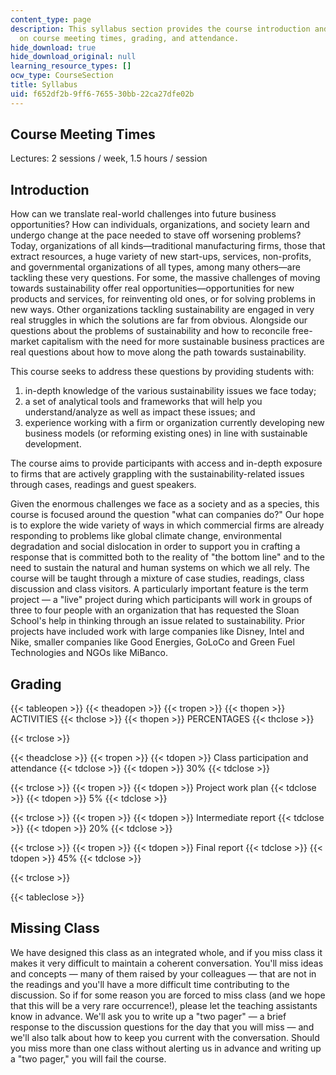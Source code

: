 ```yaml
---
content_type: page
description: This syllabus section provides the course introduction and information
  on course meeting times, grading, and attendance.
hide_download: true
hide_download_original: null
learning_resource_types: []
ocw_type: CourseSection
title: Syllabus
uid: f652df2b-9ff6-7655-30bb-22ca27dfe02b
---
```


Course Meeting Times
--------------------

Lectures: 2 sessions / week, 1.5 hours / session

Introduction
------------

How can we translate real-world challenges into future business opportunities? How can individuals, organizations, and society learn and undergo change at the pace needed to stave off worsening problems? Today, organizations of all kinds—traditional manufacturing firms, those that extract resources, a huge variety of new start-ups, services, non-profits, and governmental organizations of all types, among many others—are tackling these very questions. For some, the massive challenges of moving towards sustainability offer real opportunities—opportunities for new products and services, for reinventing old ones, or for solving problems in new ways. Other organizations tackling sustainability are engaged in very real struggles in which the solutions are far from obvious. Alongside our questions about the problems of sustainability and how to reconcile free-market capitalism with the need for more sustainable business practices are real questions about how to move along the path towards sustainability.

This course seeks to address these questions by providing students with:

1.  in-depth knowledge of the various sustainability issues we face today;
2.  a set of analytical tools and frameworks that will help you understand/analyze as well as impact these issues; and
3.  experience working with a firm or organization currently developing new business models (or reforming existing ones) in line with sustainable development.

The course aims to provide participants with access and in-depth exposure to firms that are actively grappling with the sustainability-related issues through cases, readings and guest speakers.

Given the enormous challenges we face as a society and as a species, this course is focused around the question "what can companies do?" Our hope is to explore the wide variety of ways in which commercial firms are already responding to problems like global climate change, environmental degradation and social dislocation in order to support you in crafting a response that is committed both to the reality of "the bottom line" and to the need to sustain the natural and human systems on which we all rely. The course will be taught through a mixture of case studies, readings, class discussion and class visitors. A particularly important feature is the term project — a "live" project during which participants will work in groups of three to four people with an organization that has requested the Sloan School's help in thinking through an issue related to sustainability. Prior projects have included work with large companies like Disney, Intel and Nike, smaller companies like Good Energies, GoLoCo and Green Fuel Technologies and NGOs like MiBanco.

Grading
-------

{{< tableopen >}}
{{< theadopen >}}
{{< tropen >}}
{{< thopen >}}
ACTIVITIES
{{< thclose >}}
{{< thopen >}}
PERCENTAGES
{{< thclose >}}

{{< trclose >}}

{{< theadclose >}}
{{< tropen >}}
{{< tdopen >}}
Class participation and attendance
{{< tdclose >}}
{{< tdopen >}}
30%
{{< tdclose >}}

{{< trclose >}}
{{< tropen >}}
{{< tdopen >}}
Project work plan
{{< tdclose >}}
{{< tdopen >}}
5%
{{< tdclose >}}

{{< trclose >}}
{{< tropen >}}
{{< tdopen >}}
Intermediate report
{{< tdclose >}}
{{< tdopen >}}
20%
{{< tdclose >}}

{{< trclose >}}
{{< tropen >}}
{{< tdopen >}}
Final report
{{< tdclose >}}
{{< tdopen >}}
45%
{{< tdclose >}}

{{< trclose >}}

{{< tableclose >}}

Missing Class
-------------

We have designed this class as an integrated whole, and if you miss class it makes it very difficult to maintain a coherent conversation. You'll miss ideas and concepts — many of them raised by your colleagues — that are not in the readings and you'll have a more difficult time contributing to the discussion. So if for some reason you are forced to miss class (and we hope that this will be a very rare occurrence!), please let the teaching assistants know in advance. We'll ask you to write up a "two pager" — a brief response to the discussion questions for the day that you will miss — and we'll also talk about how to keep you current with the conversation. Should you miss more than one class without alerting us in advance and writing up a "two pager," you will fail the course.